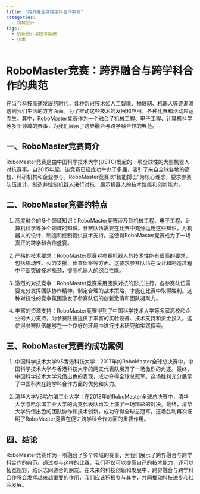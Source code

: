 ```yaml
---  
title: "跨界融合与跨学科合作案例"  
categories:  
  - 机械设计  
tags: 
  - 创新设计与技术突破 
  - 技术
---  
```


# RoboMaster竞赛：跨界融合与跨学科合作的典范

在当今科技高速发展的时代，各种新兴技术如人工智能、物联网、机器人等逐渐渗透到我们生活的方方面面。为了推动这些技术的发展和应用，各种比赛和活动应运而生。其中，RoboMaster竞赛作为一个融合了机械工程、电子工程、计算机科学等多个领域的赛事，为我们展示了跨界融合与跨学科合作的典范。

## 一、RoboMaster竞赛简介

RoboMaster竞赛是由中国科学技术大学(USTC)发起的一项全球性的大型机器人对抗赛事。自2015年起，该竞赛已经成功举办了多届，吸引了来自全球各地的高校、科研机构和企业参与。RoboMaster竞赛以“智能搏击”为核心理念，要求参赛队伍设计、制造并控制机器人进行对抗，展示机器人的技术性能和创新能力。

## 二、RoboMaster竞赛的特点

1. 高度融合的多个领域知识：RoboMaster竞赛涉及到机械工程、电子工程、计算机科学等多个领域的知识。参赛队伍需要在比赛中充分运用这些知识，为机器人的设计、制造和控制提供技术支持。这使得RoboMaster竞赛成为了一场真正的跨学科合作盛宴。

2. 严格的技术要求：RoboMaster竞赛对参赛机器人的技术性能有很高的要求，包括机动性、火力支援、侦查侦察等方面。这要求参赛队伍在设计和制造过程中不断突破技术瓶颈，提高机器人的综合性能。

3. 激烈的对抗竞争：RoboMaster竞赛采用团队对抗的形式进行，各参赛队伍需要充分发挥团队协作精神，制定合理的战术策略，才能在比赛中取得胜利。这种对抗性的竞争氛围激发了参赛队伍的创新激情和团队凝聚力。

4. 丰富的资源支持：RoboMaster竞赛得到了中国科学技术大学等多家高校和企业的大力支持，为参赛队伍提供了丰富的实验设备、技术支持和资金投入。这使得参赛队伍能够在一个良好的环境中进行技术研究和实践探索。

## 三、RoboMaster竞赛的成功案例

1. 中国科学技术大学VS香港科技大学：2017年的RoboMaster全球总决赛中，中国科学技术大学与香港科技大学的两支代表队展开了一场激烈的角逐。最终，中国科学技术大学凭借出色的表现，成功夺得全球总冠军。这场胜利充分展示了中国科大在跨学科合作方面的优势和实力。

2. 清华大学VS哈尔滨工业大学：在2018年的RoboMaster全球总决赛中，清华大学与哈尔滨工业大学的两支代表队再次上演了一场精彩的对决。最终，清华大学凭借出色的团队协作和技术创新，成功夺得全球总冠军。这场胜利再次证明了RoboMaster竞赛在促进跨学科合作方面的重要作用。

## 四、结论

RoboMaster竞赛作为一项融合了多个领域的赛事，为我们展示了跨界融合与跨学科合作的典范。通过参与这样的比赛，我们不仅可以提高自己的技术能力，还可以拓宽视野，结识志同道合的朋友。在未来的科技创新和发展中，跨界融合与跨学科合作将会发挥越来越重要的作用，我们应该积极参与其中，共同推动科技进步和社会发展。 
